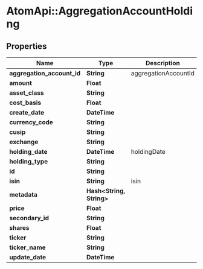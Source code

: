 # AtomApi::AggregationAccountHolding

## Properties
Name | Type | Description | Notes
------------ | ------------- | ------------- | -------------
**aggregation_account_id** | **String** | aggregationAccountId | [optional] 
**amount** | **Float** |  | [optional] 
**asset_class** | **String** |  | [optional] 
**cost_basis** | **Float** |  | [optional] 
**create_date** | **DateTime** |  | [optional] 
**currency_code** | **String** |  | [optional] 
**cusip** | **String** |  | [optional] 
**exchange** | **String** |  | [optional] 
**holding_date** | **DateTime** | holdingDate | [optional] 
**holding_type** | **String** |  | [optional] 
**id** | **String** |  | [optional] 
**isin** | **String** | isin | [optional] 
**metadata** | **Hash&lt;String, String&gt;** |  | [optional] 
**price** | **Float** |  | [optional] 
**secondary_id** | **String** |  | [optional] 
**shares** | **Float** |  | 
**ticker** | **String** |  | 
**ticker_name** | **String** |  | 
**update_date** | **DateTime** |  | [optional] 


